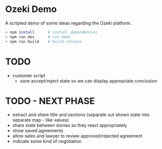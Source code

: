 # Ozeki Demo

A scripted demo of some ideas regarding the Ozeki platform.

```bash
> npm install      # install dependencies
> npm run dev      # run demo
> npm run build    # build release
```

# TODO

  * customer script
    - save accept/reject state so we can display appropriate conclusion

# TODO - NEXT PHASE

  * extract and share title and sections (separate out shown state into separate map - like values)
  * share state between stories so they react appropriately
  * show saved agreements
  * allow sales and lawyer to review approved/rejected agreement
  * indicate some kind of negotiation
